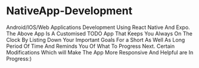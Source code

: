 # NativeApp-Development
Android/IOS/Web Applications Development Using React Native And Expo.
The Above App Is A Customised TODO App That Keeps You Always On The Clock By Listing Down Your Important Goals For a Short As Well As Long Period Of Time And Reminds You Of What To Progress Next.
Certain Modifications Which  will Make The App More Responsive And Helpful are In Progress:)
